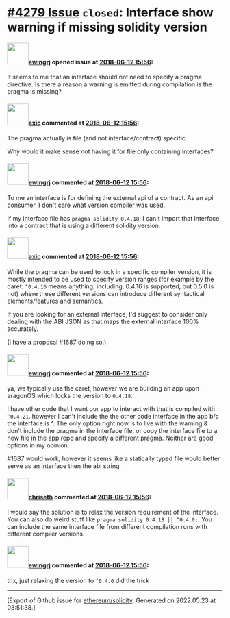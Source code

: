 # [\#4279 Issue](https://github.com/ethereum/solidity/issues/4279) `closed`: Interface show warning if missing solidity version

#### <img src="https://avatars.githubusercontent.com/u/30963004?u=22451fd48a59b8815c0c623c29d0536726ebf854&v=4" width="50">[ewingrj](https://github.com/ewingrj) opened issue at [2018-06-12 15:56](https://github.com/ethereum/solidity/issues/4279):

It seems to me that an interface should not need to specify a pragma directive. Is there a reason a warning is emitted during compilation is the pragma is missing?

#### <img src="https://avatars.githubusercontent.com/u/20340?v=4" width="50">[axic](https://github.com/axic) commented at [2018-06-12 15:56](https://github.com/ethereum/solidity/issues/4279#issuecomment-396644235):

The pragma actually is file (and not interface/contract) specific.

Why would it make sense not having it for file only containing interfaces?

#### <img src="https://avatars.githubusercontent.com/u/30963004?u=22451fd48a59b8815c0c623c29d0536726ebf854&v=4" width="50">[ewingrj](https://github.com/ewingrj) commented at [2018-06-12 15:56](https://github.com/ethereum/solidity/issues/4279#issuecomment-396654714):

To me an interface is for defining the external api of a contract. As an api consumer, I don't care what version compiler was used.

If my interface file has `pragma solidity 0.4.18`, I can't import that interface into a contract that is using a different solidity version.

#### <img src="https://avatars.githubusercontent.com/u/20340?v=4" width="50">[axic](https://github.com/axic) commented at [2018-06-12 15:56](https://github.com/ethereum/solidity/issues/4279#issuecomment-396655748):

While the pragma can be used to lock in a specific compiler version, it is mostly intended to be used to specify version ranges (for example by the caret: `^0.4.16` means anything, including, 0.4.16 is supported, but 0.5.0 is not) where these different versions can introduce different syntactical elements/features and semantics.

If you are looking for an external interface, I'd suggest to consider only dealing with the ABI JSON as that maps the external interface 100% accurately.

(I have a proposal #1687 doing so.)

#### <img src="https://avatars.githubusercontent.com/u/30963004?u=22451fd48a59b8815c0c623c29d0536726ebf854&v=4" width="50">[ewingrj](https://github.com/ewingrj) commented at [2018-06-12 15:56](https://github.com/ethereum/solidity/issues/4279#issuecomment-396719657):

ya, we typically use the caret, however we are building an app upon aragonOS which locks the version to `0.4.18`.

I have other code that I want our app to interact with that is compiled with `^0.4.21`. however I can't include the the other code interface in the app b/c the interface is ^. The only option right now is to live with the warning & don't include the pragma in the interface file, or copy the interface file to a new file in the app repo and specify a different pragma. Neither are good options in my opinion.

#1687 would work, however it seems like a statically typed file would better serve as an interface then the abi string

#### <img src="https://avatars.githubusercontent.com/u/9073706?v=4" width="50">[chriseth](https://github.com/chriseth) commented at [2018-06-12 15:56](https://github.com/ethereum/solidity/issues/4279#issuecomment-396867179):

I would say the solution is to relax the version requirement of the interface. You can also do weird stuff like `pragma solidity 0.4.18 || ^0.4.0;`. You can include the same interface file from different compilation runs with different compiler versions.

#### <img src="https://avatars.githubusercontent.com/u/30963004?u=22451fd48a59b8815c0c623c29d0536726ebf854&v=4" width="50">[ewingrj](https://github.com/ewingrj) commented at [2018-06-12 15:56](https://github.com/ethereum/solidity/issues/4279#issuecomment-397438532):

thx, just relaxing the version to `^0.4.0` did the trick


-------------------------------------------------------------------------------



[Export of Github issue for [ethereum/solidity](https://github.com/ethereum/solidity). Generated on 2022.05.23 at 03:51:38.]
